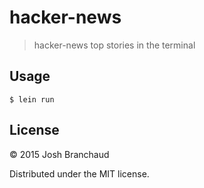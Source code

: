 # hacker-news

> hacker-news top stories in the terminal

## Usage

```
$ lein run
```

## License

&copy; 2015 Josh Branchaud

Distributed under the MIT license.
